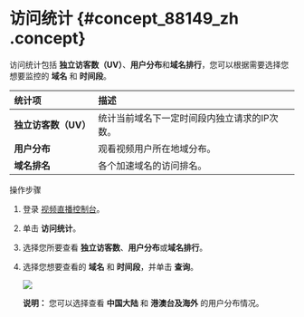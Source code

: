 # 访问统计 {#concept_88149_zh .concept}

访问统计包括 **独立访客数（UV）**、**用户分布**和**域名排行**，您可以根据需要选择您想要监控的 **域名** 和 **时间段**。

|统计项|描述|
|:--|:-|
|**独立访客数（UV）**|统计当前域名下一定时间段内独立请求的IP次数。|
|**用户分布**|观看视频用户所在地域分布。|
|**域名排名**|各个加速域名的访问排名。|

操作步骤

1.  登录 [视频直播控制台](https://live.console.aliyun.com/?accounttraceid=1e9b22b9-838d-404a-8c34-fef10ea3bae4#/overview)。
2.  单击 **访问统计**。
3.  选择您所要查看 **独立访客数**、**用户分布**或**域名排行**。
4.  选择您想要查看的 **域名** 和 **时间段**，并单击 **查询**。

    ![](http://static-aliyun-doc.oss-cn-hangzhou.aliyuncs.com/assets/img/20726/154762845037518_zh-CN.png)

    **说明：** 您可以选择查看 **中国大陆** 和 **港澳台及海外** 的用户分布情况。


